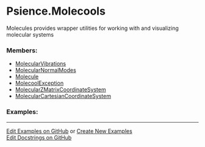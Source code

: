 # <a id="Psience.Molecools">Psience.Molecools</a>
    
Molecules provides wrapper utilities for working with and visualizing molecular systems

### Members:

  - [MolecularVibrations](Molecools/Vibrations/MolecularVibrations.md)
  - [MolecularNormalModes](Molecools/Vibrations/MolecularNormalModes.md)
  - [Molecule](Molecools/Molecule/Molecule.md)
  - [MolecoolException](Molecools/Molecule/MolecoolException.md)
  - [MolecularZMatrixCoordinateSystem](Molecools/CoordinateSystems/MolecularZMatrixCoordinateSystem.md)
  - [MolecularCartesianCoordinateSystem](Molecools/CoordinateSystems/MolecularCartesianCoordinateSystem.md)

### Examples:



___

[Edit Examples on GitHub](https://github.com/McCoyGroup/References/edit/gh-pages/Documentation/examples/Psience/Molecools.md) or 
[Create New Examples](https://github.com/McCoyGroup/References/new/gh-pages/?filename=Documentation/examples/Psience/Molecools.md) <br/>
[Edit Docstrings on GitHub](https://github.com/McCoyGroup/Psience/edit/master/Molecools/__init__.py?message=Update%20Docs)